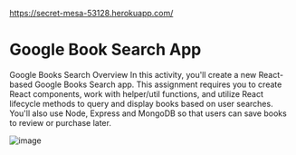 https://secret-mesa-53128.herokuapp.com/

# Google Book Search App

Google Books Search
Overview
In this activity, you'll create a new React-based Google Books Search app. This assignment requires you to create React components, work with helper/util functions, and utilize React lifecycle methods to query and display books based on user searches. You'll also use Node, Express and MongoDB so that users can save books to review or purchase later.

![image](https://user-images.githubusercontent.com/46582302/65397654-d96e9980-dd7f-11e9-95d1-2d2925ebdd3b.png)

